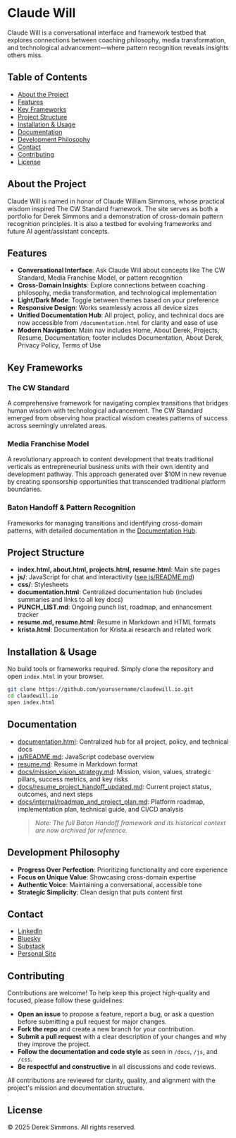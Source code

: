 # Claude Will

Claude Will is a conversational interface and framework testbed that explores connections between coaching philosophy, media transformation, and technological advancement—where pattern recognition reveals insights others miss.

## Table of Contents

- [About the Project](#about-the-project)
- [Features](#features)
- [Key Frameworks](#key-frameworks)
- [Project Structure](#project-structure)
- [Installation &amp; Usage](#installation--usage)
- [Documentation](#documentation)
- [Development Philosophy](#development-philosophy)
- [Contact](#contact)
- [Contributing](#contributing)
- [License](#license)

## About the Project

Claude Will is named in honor of Claude William Simmons, whose practical wisdom inspired The CW Standard framework. The site serves as both a portfolio for Derek Simmons and a demonstration of cross-domain pattern recognition principles. It is also a testbed for evolving frameworks and future AI agent/assistant concepts.

## Features

- **Conversational Interface**: Ask Claude Will about concepts like The CW Standard, Media Franchise Model, or pattern recognition
- **Cross-Domain Insights**: Explore connections between coaching philosophy, media transformation, and technological implementation
- **Light/Dark Mode**: Toggle between themes based on your preference
- **Responsive Design**: Works seamlessly across all device sizes
- **Unified Documentation Hub**: All project, policy, and technical docs are now accessible from `/documentation.html` for clarity and ease of use
- **Modern Navigation**: Main nav includes Home, About Derek, Projects, Resume, Documentation; footer includes Documentation, About Derek, Privacy Policy, Terms of Use

## Key Frameworks

### The CW Standard

A comprehensive framework for navigating complex transitions that bridges human wisdom with technological advancement. The CW Standard emerged from observing how practical wisdom creates patterns of success across seemingly unrelated areas.

### Media Franchise Model

A revolutionary approach to content development that treats traditional verticals as entrepreneurial business units with their own identity and development pathway. This approach generated over $10M in new revenue by creating sponsorship opportunities that transcended traditional platform boundaries.

### Baton Handoff & Pattern Recognition

Frameworks for managing transitions and identifying cross-domain patterns, with detailed documentation in the [Documentation Hub](./documentation.html).

## Project Structure

- **index.html, about.html, projects.html, resume.html**: Main site pages
- **js/**: JavaScript for chat and interactivity ([see js/README.md](js/README.md))
- **css/**: Stylesheets
- **documentation.html**: Centralized documentation hub (includes summaries and links to all key docs)
- **PUNCH_LIST.md**: Ongoing punch list, roadmap, and enhancement tracker
- **resume.md, resume.html**: Resume in Markdown and HTML formats
- **krista.html**: Documentation for Krista.ai research and related work

## Installation & Usage

No build tools or frameworks required. Simply clone the repository and open `index.html` in your browser.

```sh
git clone https://github.com/yourusername/claudewill.io.git
cd claudewill.io
open index.html
```

## Documentation

- [documentation.html](./documentation.html): Centralized hub for all project, policy, and technical docs
- [js/README.md](js/README.md): JavaScript codebase overview
- [resume.md](./resume.md): Resume in Markdown format
- [docs/mission_vision_strategy.md](docs/mission_vision_strategy.md): Mission, vision, values, strategic pillars, success metrics, and key risks
- [docs/resume_project_handoff_updated.md](docs/resume_project_handoff_updated.md): Current project status, outcomes, and next steps
- [docs/internal/roadmap_and_project_plan.md](docs/internal/roadmap_and_project_plan.md): Platform roadmap, implementation plan, technical guide, and CI/CD analysis
  > *Note: The full Baton Handoff framework and its historical context are now archived for reference.*
  >

## Development Philosophy

- **Progress Over Perfection**: Prioritizing functionality and core experience
- **Focus on Unique Value**: Showcasing cross-domain expertise
- **Authentic Voice**: Maintaining a conversational, accessible tone
- **Strategic Simplicity**: Clean design that puts content first

## Contact

- [LinkedIn](https://www.linkedin.com/in/dereksimm)
- [Bluesky](https://bsky.app/profile/derek4thecws.bsky.social)
- [Substack](https://derek4thecws.substack.com/)
- [Personal Site](https://dcs.bio)

## Contributing

Contributions are welcome! To help keep this project high-quality and focused, please follow these guidelines:

- **Open an issue** to propose a feature, report a bug, or ask a question before submitting a pull request for major changes.
- **Fork the repo** and create a new branch for your contribution.
- **Submit a pull request** with a clear description of your changes and why they improve the project.
- **Follow the documentation and code style** as seen in `/docs`, `/js`, and `/css`.
- **Be respectful and constructive** in all discussions and code reviews.

All contributions are reviewed for clarity, quality, and alignment with the project's mission and documentation structure.

## License

© 2025 Derek Simmons. All rights reserved.
